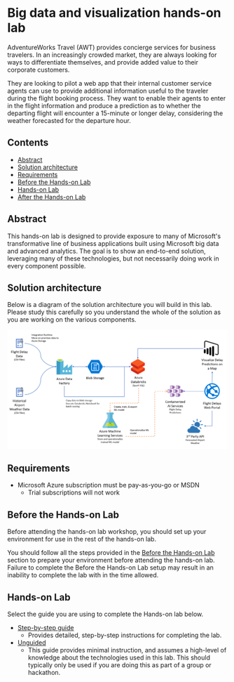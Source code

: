 # Big data and visualization hands-on lab

AdventureWorks Travel (AWT) provides concierge services for business travelers. In an increasingly crowded market, they are always looking for ways to differentiate themselves, and provide added value to their corporate customers.

They are looking to pilot a web app that their internal customer service agents can use to provide additional information useful to the traveler during the flight booking process. They want to enable their agents to enter in the flight information and produce a prediction as to whether the departing flight will encounter a 15-minute or longer delay, considering the weather forecasted for the departure hour.

## Contents

- [Abstract](#abstract)
- [Solution architecture](#solution-architecture)
- [Requirements](#requirements)
- [Before the Hands-on Lab](#before-the-hands-on-lab)
- [Hands-on Lab](#hands-on-lab)
- [After the Hands-on Lab](#after-the-hands-on-lab)

## Abstract

This hands-on lab is designed to provide exposure to many of Microsoft's transformative line of business applications built using Microsoft big data and advanced analytics. The goal is to show an end-to-end solution, leveraging many of these technologies, but not necessarily doing work in every component possible.

## Solution architecture

Below is a diagram of the solution architecture you will build in this lab. Please study this carefully so you understand the whole of the solution as you are working on the various components.

![This is the high-level overview diagram of the end-to-end solution.](../Whiteboard-design-session/media/high-level-overview.png 'High-level overview diagram')

## Requirements

- Microsoft Azure subscription must be pay-as-you-go or MSDN
  - Trial subscriptions will not work

## Before the Hands-on Lab

Before attending the hands-on lab workshop, you should set up your environment for use in the rest of the hands-on lab.

You should follow all the steps provided in the [Before the Hands-on Lab](./Before%20the%20HOL%20-%20Big%20data%20and%20visualization.md) section to prepare your environment before attending the hands-on lab. Failure to complete the Before the Hands-on Lab setup may result in an inability to complete the lab with in the time allowed.

## Hands-on Lab

Select the guide you are using to complete the Hands-on lab below.

- [Step-by-step guide](./HOL-step-by-step-Big-data-and-visualization.md)
  - Provides detailed, step-by-step instructions for completing the lab.
- [Unguided](./HOL-unguided-Big-data-and-visualization.md)
  - This guide provides minimal instruction, and assumes a high-level of knowledge about the technologies used in this lab. This should typically only be used if you are doing this as part of a group or hackathon.

